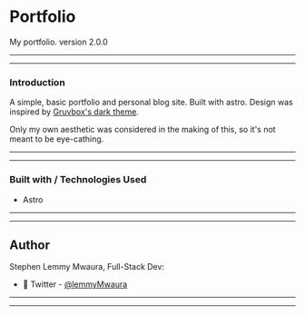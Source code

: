 # Portfolio
My portfolio. version 2.0.0

___
---

### Introduction
A simple, basic portfolio and personal blog site. Built with astro. Design was inspired by [Gruvbox's dark theme](https://github.com/morhetz/gruvbox).

Only my own aesthetic was considered in the making of this, so it's not meant to be eye-cathing.

---
___

### Built with / Technologies Used
- Astro

---
___

## Author 
Stephen Lemmy Mwaura, Full-Stack Dev:

- 🎱 Twitter - [@lemmyMwaura](https://twitter.com/lemmyMwaura8)
---
___

